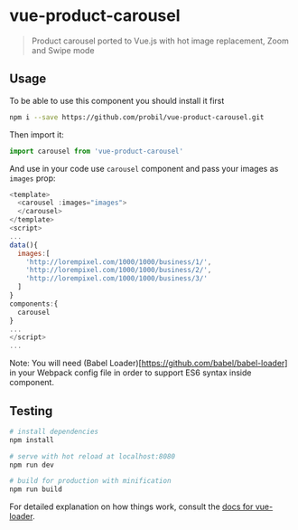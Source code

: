 # vue-product-carousel

> Product carousel ported to Vue.js with hot image replacement, Zoom and Swipe mode

## Usage

To be able to use this component you should install it first
```bash
npm i --save https://github.com/probil/vue-product-carousel.git
```
Then import it:
```js
import carousel from 'vue-product-carousel'
```
And use in your code use `carousel` component and pass your images as `images` prop:
```js
<template>
  <carousel :images="images">
  </carousel>
</template>
<script>
...
data(){
  images:[
    'http://lorempixel.com/1000/1000/business/1/',
    'http://lorempixel.com/1000/1000/business/2/',
    'http://lorempixel.com/1000/1000/business/3/'
  ]
}
components:{
  carousel
}
...
</script>
...
```
Note: You will need (Babel Loader)[https://github.com/babel/babel-loader] in your Webpack config file in order to support ES6 syntax inside component.

## Testing

``` bash
# install dependencies
npm install

# serve with hot reload at localhost:8080
npm run dev

# build for production with minification
npm run build
```

For detailed explanation on how things work, consult the [docs for vue-loader](http://vuejs.github.io/vue-loader).
